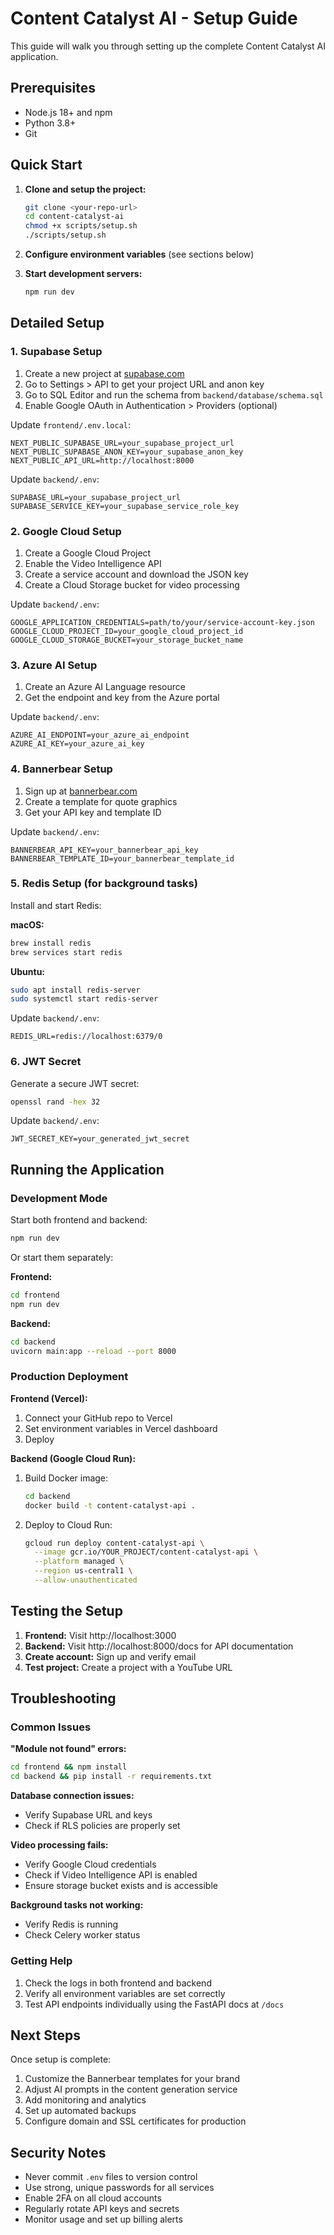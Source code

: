 # Content Catalyst AI - Setup Guide

This guide will walk you through setting up the complete Content Catalyst AI application.

## Prerequisites

- Node.js 18+ and npm
- Python 3.8+
- Git

## Quick Start

1. **Clone and setup the project:**
   ```bash
   git clone <your-repo-url>
   cd content-catalyst-ai
   chmod +x scripts/setup.sh
   ./scripts/setup.sh
   ```

2. **Configure environment variables** (see sections below)

3. **Start development servers:**
   ```bash
   npm run dev
   ```

## Detailed Setup

### 1. Supabase Setup

1. Create a new project at [supabase.com](https://supabase.com)
2. Go to Settings > API to get your project URL and anon key
3. Go to SQL Editor and run the schema from `backend/database/schema.sql`
4. Enable Google OAuth in Authentication > Providers (optional)

Update `frontend/.env.local`:
```env
NEXT_PUBLIC_SUPABASE_URL=your_supabase_project_url
NEXT_PUBLIC_SUPABASE_ANON_KEY=your_supabase_anon_key
NEXT_PUBLIC_API_URL=http://localhost:8000
```

Update `backend/.env`:
```env
SUPABASE_URL=your_supabase_project_url
SUPABASE_SERVICE_KEY=your_supabase_service_role_key
```

### 2. Google Cloud Setup

1. Create a Google Cloud Project
2. Enable the Video Intelligence API
3. Create a service account and download the JSON key
4. Create a Cloud Storage bucket for video processing

Update `backend/.env`:
```env
GOOGLE_APPLICATION_CREDENTIALS=path/to/your/service-account-key.json
GOOGLE_CLOUD_PROJECT_ID=your_google_cloud_project_id
GOOGLE_CLOUD_STORAGE_BUCKET=your_storage_bucket_name
```

### 3. Azure AI Setup

1. Create an Azure AI Language resource
2. Get the endpoint and key from the Azure portal

Update `backend/.env`:
```env
AZURE_AI_ENDPOINT=your_azure_ai_endpoint
AZURE_AI_KEY=your_azure_ai_key
```

### 4. Bannerbear Setup

1. Sign up at [bannerbear.com](https://bannerbear.com)
2. Create a template for quote graphics
3. Get your API key and template ID

Update `backend/.env`:
```env
BANNERBEAR_API_KEY=your_bannerbear_api_key
BANNERBEAR_TEMPLATE_ID=your_bannerbear_template_id
```

### 5. Redis Setup (for background tasks)

Install and start Redis:

**macOS:**
```bash
brew install redis
brew services start redis
```

**Ubuntu:**
```bash
sudo apt install redis-server
sudo systemctl start redis-server
```

Update `backend/.env`:
```env
REDIS_URL=redis://localhost:6379/0
```

### 6. JWT Secret

Generate a secure JWT secret:

```bash
openssl rand -hex 32
```

Update `backend/.env`:
```env
JWT_SECRET_KEY=your_generated_jwt_secret
```

## Running the Application

### Development Mode

Start both frontend and backend:
```bash
npm run dev
```

Or start them separately:

**Frontend:**
```bash
cd frontend
npm run dev
```

**Backend:**
```bash
cd backend
uvicorn main:app --reload --port 8000
```

### Production Deployment

**Frontend (Vercel):**
1. Connect your GitHub repo to Vercel
2. Set environment variables in Vercel dashboard
3. Deploy

**Backend (Google Cloud Run):**
1. Build Docker image:
   ```bash
   cd backend
   docker build -t content-catalyst-api .
   ```

2. Deploy to Cloud Run:
   ```bash
   gcloud run deploy content-catalyst-api \
     --image gcr.io/YOUR_PROJECT/content-catalyst-api \
     --platform managed \
     --region us-central1 \
     --allow-unauthenticated
   ```

## Testing the Setup

1. **Frontend:** Visit http://localhost:3000
2. **Backend:** Visit http://localhost:8000/docs for API documentation
3. **Create account:** Sign up and verify email
4. **Test project:** Create a project with a YouTube URL

## Troubleshooting

### Common Issues

**"Module not found" errors:**
```bash
cd frontend && npm install
cd backend && pip install -r requirements.txt
```

**Database connection issues:**
- Verify Supabase URL and keys
- Check if RLS policies are properly set

**Video processing fails:**
- Verify Google Cloud credentials
- Check if Video Intelligence API is enabled
- Ensure storage bucket exists and is accessible

**Background tasks not working:**
- Verify Redis is running
- Check Celery worker status

### Getting Help

1. Check the logs in both frontend and backend
2. Verify all environment variables are set correctly
3. Test API endpoints individually using the FastAPI docs at `/docs`

## Next Steps

Once setup is complete:

1. Customize the Bannerbear templates for your brand
2. Adjust AI prompts in the content generation service
3. Add monitoring and analytics
4. Set up automated backups
5. Configure domain and SSL certificates for production

## Security Notes

- Never commit `.env` files to version control
- Use strong, unique passwords for all services
- Enable 2FA on all cloud accounts
- Regularly rotate API keys and secrets
- Monitor usage and set up billing alerts